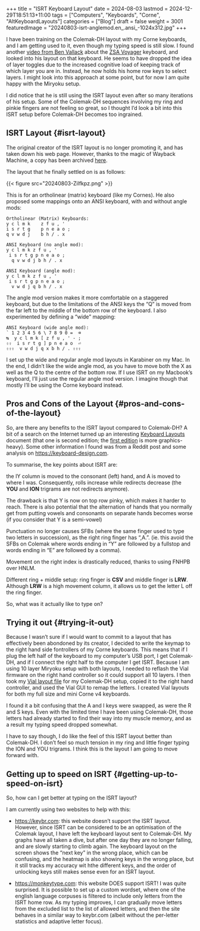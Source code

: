 +++
title = "ISRT Keyboard Layout"
date = 2024-08-03
lastmod = 2024-12-29T18:51:13+11:00
tags = ["Computers", "Keyboards", "Corne", "AltKeyboardLayouts"]
categories = ["Blog"]
draft = false
weight = 3001
featuredImage = "20240803-isrt-anglemod.en_.ansi_-1024x312.jpg"
+++

I have been training on the Colemak-DH layout with my Corne keyboards, and I am getting used to it, even though my typing speed is still slow. I found another [video from Ben Vallack](https://youtu.be/dg2TT1OJlQs?si=ZiAzPIMkbCAMG02X) about the [ZSA Voyager](https://www.zsa.io/voyager) keyboard, and looked into his layout on that keyboard. He seems to have dropped the idea of layer toggles due to the increased cognitive load of keeping track of which layer you are in. Instead, he now holds his home row keys to select layers. I might look into this approach at some point, but for now I am quite happy with the Miryoku setup.

I did notice that he is still using the ISRT layout even after so many iterations of his setup. Some of the Colemak-DH sequences involving my ring and pinkie fingers are not feeling so great, so I thought I’d look a bit into this ISRT setup before Colemak-DH becomes too ingrained.


## ISRT Layout {#isrt-layout}

The original creator of the ISRT layout is no longer promoting it, and has taken down his web page. However, thanks to the magic of Wayback Machine, a copy has been archived [here](https://web.archive.org/web/20230203194545/https://notgate.github.io/layout/).

The layout that he finally settled on is as follows:

{{< figure src="20240803-Zilfkpz.png" >}}

This is for an ortholinear (matrix) keyboard (like my Cornes). He also proposed some mappings onto an ANSI keyboard, with and without angle mods:

```text
Ortholinear (Matrix) Keyboards:
y c l m k    z f u , '
i s r t g    p n e a o ;
q v w d j    b h / . x
```

```text
ANSI Keyboard (no angle mod):
y c l m k z f u , '
 i s r t g p n e a o ;
  q v w d j b h / . x
```

```text
ANSI Keyboard (angle mod):
y c l m k z f u , '
 i s r t g p n e a o ;
  v w d j q b h / . x
```

The angle mod version makes it more comfortable on a staggered keyboard, but due to the limitations of the ANSI keys the “Q” is moved from the far left to the middle of the bottom row of the keyboard. I also experimented by defining a “wide” mapping:

```text
ANSI Keyboard (wide angle mod):
` 1 2 3 4 5 6 \ 7 8 9 0 =  ⌫
↹  y c l m k [ z f u , ' - ;
⇧⇧  i s r t g ] p n e a o  ⏎
⇧⇧⇧  v w d j q x b h / . ⇧⇧⇧
```

I set up the wide and regular angle mod layouts in Karabiner on my Mac. In the end, I didn’t like the wide angle mod, as you have to move both the X as well as the Q to the centre of the bottom row. If I use ISRT on my Macbook’s keyboard, I’ll just use the regular angle mod version. I imagine though that mostly I’ll be using the Corne keyboard instead.


## Pros and Cons of the Layout {#pros-and-cons-of-the-layout}

So, are there any benefits to the ISRT layout compared to Colemak-DH? A bit of a search on the Internet turned up an interesting [Keyboard Layouts](https://bit.ly/layout-doc-v2) document (that one is second edition; the [first edition](https://docs.google.com/document/d/1_a5Nzbkwyk1o0bvTctZrtgsee9jSP-6I0q3A0_9Mzm0/edit?usp=sharing) is more graphics-heavy). Some other information I found was from a Reddit post and some analysis on <https://keyboard-design.com>.

To summarise, the key points about ISRT are:

the IY column is moved to the consonant (left) hand, and A is moved to where I was. Consequently, rolls increase while redirects decrease (the **YOU** and **ION** trigrams are not redirects anymore).

The drawback is that Y is now on top row pinky, which makes it harder to reach. There is also potential that the alternation of hands that you normally get from putting vowels and consonants on separate hands becomes worse (if you consider that Y is a semi-vowel)

Punctuation no longer causes SFBs (where the same finger used to type two letters in succession), as the right ring finger has “,A.”. (ie. this avoid the SFBs on Colemak where words ending in “Y” are followed by a fullstop and words ending in “E” are followed by a comma).

Movement on the right index is drastically reduced, thanks to using FNHPB over HNLM.

Different ring + middle setup: ring finger is **CSV** and middle finger is **LRW**. Although **LRW** is a high movement column, it allows us to get the letter L off the ring finger.

So, what was it actually like to type on?


## Trying it out {#trying-it-out}

Because I wasn’t sure if I would want to commit to a layout that has effectively been abondoned by its creator, I decided to write the keymap to the right hand side fontrollers of my Corne keyboards. This means that if I plug the left half of the keyboard to my computer’s USB port, I get Colemak-DH, and if I connect the right half to the computer I get ISRT. Because I am using 10 layer Miryoku setup with both layouts, I needed to reflash the Vial firmware on the right hand controller so it could support all 10 layers. I then took my [Vial layout file](https://github.com/matt-maguire/kbd_firmware/tree/custom/keyboards/crkbd/vial-kb) for my Colemak-DH setup, copied it to the right hand controller, and used the Vial GUI to remap the letters. I created Vial layouts for both my full size and mini Corne v4 keyboards.

I found it a bit confusing that the A and I keys were swapped, as were the R and S keys. Even with the limited time I have been using Colemak-DH, those letters had already started to find their way into my muscle memory, and as a result my typing speed dropped somewhat.

I have to say though, I do like the feel of this ISRT layout better than Colemak-DH. I don’t feel so much tension in my ring and little finger typing the ION and YOU trigrams. I think this is the layout I am going to move forward with.


## Getting up to speed on ISRT {#getting-up-to-speed-on-isrt}

So, how can I get better at typing on the ISRT layout?

I am currently using two websites to help with this:

-   <https://keybr.com>: this website doesn’t support the ISRT layout. However, since ISRT can be considered to be an optimisation of the Colemak layout, I have left the keyboard layout sent to Colemak-DH. My graphs have all taken a dive, but after one day they are no longer falling, and are slowly starting to climb again. The keyboard layout on the screen shows the “next key” in the wrong place, which can be confusing, and the heatmap is also showing keys in the wrong place, but it still tracks my accuracy wit hthe different keys, and the order of unlocking keys still makes sense even for an ISRT layout.

-   <https://monkeytype.com>: this website DOES support ISRT! I was quite surprised. It is possible to set up a custom wordset, where one of the english language corpuses is filtered to include only letters from the ISRT home row. As my typing improves, I can gradually move letters from the excluded list to the list of allowed letters, and then the site behaves in a similar way to keybr.com (albeit without the per-letter statistics and adaptive letter focus).
